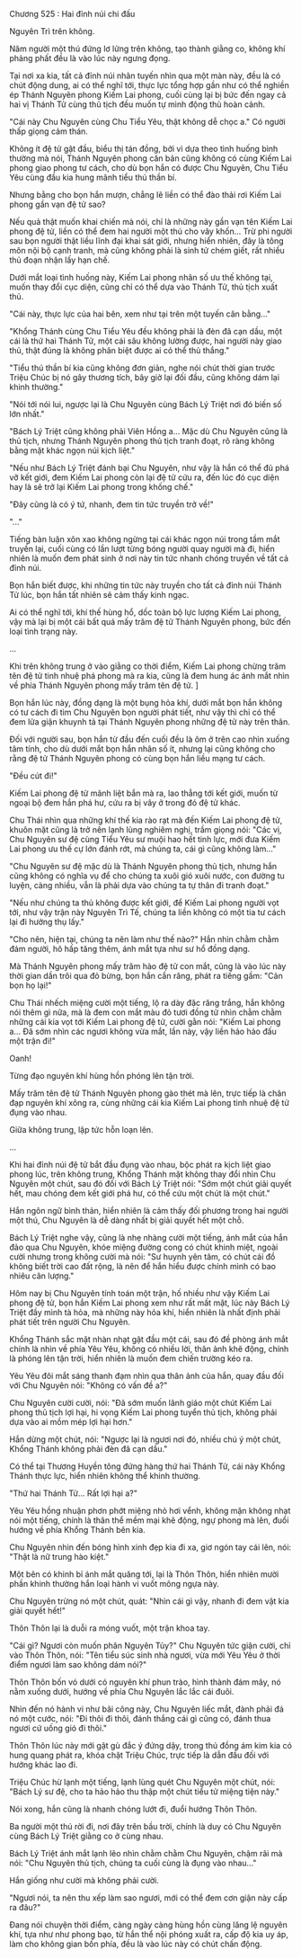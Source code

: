 




Chương 525 : Hai đỉnh núi chi đấu


Nguyên Trì trên không.

Năm người một thú đứng lơ lửng trên không, tạo thành giằng co, không khí phảng phất đều là vào lúc này ngưng đọng.

Tại nơi xa kia, tất cả đỉnh núi nhãn tuyến nhìn qua một màn này, đều là có chút động dung, ai có thể nghĩ tới, thực lực tổng hợp gần như có thể nghiền ép Thánh Nguyên phong Kiếm Lai phong, cuối cùng lại bị bức đến ngay cả hai vị Thánh Tử cùng thủ tịch đều muốn tự mình động thủ hoàn cảnh.

"Cái này Chu Nguyên cùng Chu Tiểu Yêu, thật không dễ chọc a." Có người thấp giọng cảm thán.

Không ít đệ tử gật đầu, biểu thị tán đồng, bởi vì dựa theo tình huống bình thường mà nói, Thánh Nguyên phong căn bản cũng không có cùng Kiếm Lai phong giao phong tư cách, cho dù bọn hắn có được Chu Nguyên, Chu Tiểu Yêu cùng đầu kia hung mãnh tiểu thú thần bí.

Nhưng bằng cho bọn hắn mượn, chẳng lẽ liền có thể đào thải rơi Kiếm Lai phong gần vạn đệ tử sao?

Nếu quả thật muốn khai chiến mà nói, chỉ là những này gần vạn tên Kiếm Lai phong đệ tử, liền có thể đem hai người một thú cho vây khốn... Trừ phi người sau bọn người thật liều lĩnh đại khai sát giới, nhưng hiển nhiên, đây là tông môn nội bộ cạnh tranh, mà cũng không phải là sinh tử chém giết, rất nhiều thủ đoạn nhận lấy hạn chế.

Dưới mắt loại tình huống này, Kiếm Lai phong nhân số ưu thế không tại, muốn thay đổi cục diện, cũng chỉ có thể dựa vào Thánh Tử, thủ tịch xuất thủ.

"Cái này, thực lực của hai bên, xem như tại trên một tuyến cân bằng..."

"Khổng Thánh cùng Chu Tiểu Yêu đều không phải là đèn đã cạn dầu, một cái là thứ hai Thánh Tử, một cái sâu không lường được, hai người này giao thủ, thật đúng là không phân biệt được ai có thể thủ thắng."

"Tiểu thú thần bí kia cũng không đơn giản, nghe nói chút thời gian trước Triệu Chúc bị nó gây thương tích, bây giờ lại đối đầu, cũng không dám lại khinh thường."

"Nói tới nói lui, ngược lại là Chu Nguyên cùng Bách Lý Triệt nơi đó biến số lớn nhất."

"Bách Lý Triệt cũng không phải Viên Hồng a... Mặc dù Chu Nguyên cũng là thủ tịch, nhưng Thánh Nguyên phong thủ tịch tranh đoạt, rõ ràng không bằng mặt khác ngọn núi kịch liệt."

"Nếu như Bách Lý Triệt đánh bại Chu Nguyên, như vậy là hắn có thể đủ phá vỡ kết giới, đem Kiếm Lai phong còn lại đệ tử cứu ra, đến lúc đó cục diện hay là sẽ trở lại Kiếm Lai phong trong khống chế."

"Đây cũng là có ý tứ, nhanh, đem tin tức truyền trở về!"

"..."

Tiếng bàn luận xôn xao không ngừng tại cái khác ngọn núi trong tầm mắt truyền lại, cuối cùng có lần lượt từng bóng người quay người mà đi, hiển nhiên là muốn đem phát sinh ở nơi này tin tức nhanh chóng truyền về tất cả đỉnh núi.

Bọn hắn biết được, khi những tin tức này truyền cho tất cả đỉnh núi Thánh Tử lúc, bọn hắn tất nhiên sẽ cảm thấy kinh ngạc.

Ai có thể nghĩ tới, khí thế hùng hổ, dốc toàn bộ lực lượng Kiếm Lai phong, vậy mà lại bị một cái bất quá mấy trăm đệ tử Thánh Nguyên phong, bức đến loại tình trạng này.

...

Khi trên không trung ở vào giằng co thời điểm, Kiếm Lai phong chừng trăm tên đệ tử tinh nhuệ phá phong mà ra kia, cũng là đem hung ác ánh mắt nhìn về phía Thánh Nguyên phong mấy trăm tên đệ tử. ]

Bọn hắn lúc này, đồng dạng là một bụng hỏa khí, dưới mắt bọn hắn không có tư cách đi tìm Chu Nguyên bọn người phát tiết, như vậy thì chỉ có thể đem lửa giận khuynh tả tại Thánh Nguyên phong những đệ tử này trên thân.

Đối với người sau, bọn hắn từ đầu đến cuối đều là ôm ở trên cao nhìn xuống tâm tính, cho dù dưới mắt bọn hắn nhân số ít, nhưng lại cũng không cho rằng đệ tử Thánh Nguyên phong có cùng bọn hắn liều mạng tư cách.

"Đều cút đi!"

Kiếm Lai phong đệ tử mãnh liệt bắn mà ra, lao thẳng tới kết giới, muốn từ ngoại bộ đem hắn phá hư, cứu ra bị vây ở trong đó đệ tử khác.

Chu Thái nhìn qua những khí thế kia rào rạt mà đến Kiếm Lai phong đệ tử, khuôn mặt cũng là trở nên lạnh lùng nghiêm nghị, trầm giọng nói: "Các vị, Chu Nguyên sư đệ cùng Tiểu Yêu sư muội hao hết tinh lực, mới đưa Kiếm Lai phong ưu thế cự lớn đánh rớt, mà chúng ta, cái gì cũng không làm..."

"Chu Nguyên sư đệ mặc dù là Thánh Nguyên phong thủ tịch, nhưng hắn cũng không có nghĩa vụ để cho chúng ta xuôi gió xuôi nước, con đường tu luyện, càng nhiều, vẫn là phải dựa vào chúng ta tự thân đi tranh đoạt."

"Nếu như chúng ta thủ không được kết giới, để Kiếm Lai phong người vọt tới, như vậy trận này Nguyên Trì Tế, chúng ta liền không có một tia tư cách lại đi hưởng thụ lấy."

"Cho nên, hiện tại, chúng ta nên làm như thế nào?" Hắn nhìn chằm chằm đám người, hô hấp tăng thêm, ánh mắt tựa như sư hổ đồng dạng.

Mà Thánh Nguyên phong mấy trăm hào đệ tử con mắt, cũng là vào lúc này thời gian dần trôi qua đỏ bừng, bọn hắn cắn răng, phát ra tiếng gầm: "Cản bọn họ lại!"

Chu Thái nhếch miệng cười một tiếng, lộ ra dày đặc răng trắng, hắn không nói thêm gì nữa, mà là đem con mắt màu đỏ tươi đồng tử nhìn chằm chằm những cái kia vọt tới Kiếm Lai phong đệ tử, cười gằn nói: "Kiếm Lai phong a... Đã sớm nhìn các ngươi không vừa mắt, lần này, vậy liền hảo hảo đấu một trận đi!"

Oanh!

Từng đạo nguyên khí hùng hồn phóng lên tận trời.

Mấy trăm tên đệ tử Thánh Nguyên phong gào thét mà lên, trực tiếp là chân đạp nguyên khí xông ra, cùng những cái kia Kiếm Lai phong tinh nhuệ đệ tử đụng vào nhau.

Giữa không trung, lập tức hỗn loạn lên.

...

Khi hai đỉnh núi đệ tử bắt đầu đụng vào nhau, bộc phát ra kịch liệt giao phong lúc, trên không trung, Khổng Thánh mặt không thay đổi nhìn Chu Nguyên một chút, sau đó đối với Bách Lý Triệt nói: "Sớm một chút giải quyết hết, mau chóng đem kết giới phá hư, có thể cứu một chút là một chút."

Hắn ngôn ngữ bình thản, hiển nhiên là cảm thấy đối phương trong hai người một thú, Chu Nguyên là dễ dàng nhất bị giải quyết hết một chỗ.

Bách Lý Triệt nghe vậy, cũng là nhẹ nhàng cười một tiếng, ánh mắt của hắn đảo qua Chu Nguyên, khóe miệng đường cong có chút khinh miệt, ngoài cười nhưng trong không cười mà nói: "Sư huynh yên tâm, có chút cái đồ không biết trời cao đất rộng, là nên để hắn hiểu được chính mình có bao nhiêu cân lượng."

Hôm nay bị Chu Nguyên tính toán một trận, hố nhiều như vậy Kiếm Lai phong đệ tử, bọn hắn Kiếm Lai phong xem như rất mất mặt, lúc này Bách Lý Triệt đầy mình tà hỏa, mà những này hỏa khí, hiển nhiên là nhất định phải phát tiết trên người Chu Nguyên.

Khổng Thánh sắc mặt nhàn nhạt gật đầu một cái, sau đó đề phòng ánh mắt chính là nhìn về phía Yêu Yêu, không có nhiều lời, thân ảnh khẽ động, chính là phóng lên tận trời, hiển nhiên là muốn đem chiến trường kéo ra.

Yêu Yêu đôi mắt sáng thanh đạm nhìn qua thân ảnh của hắn, quay đầu đối với Chu Nguyên nói: "Không có vấn đề a?"

Chu Nguyên cười cười, nói: "Đã sớm muốn lãnh giáo một chút Kiếm Lai phong thủ tịch lợi hại, hi vọng Kiếm Lai phong tuyển thủ tịch, không phải dựa vào ai mồm mép lợi hại hơn."

Hắn dừng một chút, nói: "Ngược lại là ngươi nơi đó, nhiều chú ý một chút, Khổng Thánh không phải đèn đã cạn dầu."

Có thể tại Thương Huyền tông đứng hàng thứ hai Thánh Tử, cái này Khổng Thánh thực lực, hiển nhiên không thể khinh thường.

"Thứ hai Thánh Tử... Rất lợi hại a?"

Yêu Yêu hồng nhuận phơn phớt miệng nhỏ hơi vểnh, không mặn không nhạt nói một tiếng, chính là thân thể mềm mại khẽ động, ngự phong mà lên, đuổi hướng về phía Khổng Thánh bên kia.

Chu Nguyên nhìn đến bóng hình xinh đẹp kia đi xa, giơ ngón tay cái lên, nói: "Thật là nữ trung hào kiệt."

Một bên có khinh bỉ ánh mắt quăng tới, lại là Thôn Thôn, hiển nhiên mười phần khinh thường hắn loại hành vi vuốt mông ngựa này.

Chu Nguyên trừng nó một chút, quát: "Nhìn cái gì vậy, nhanh đi đem vật kia giải quyết hết!"

Thôn Thôn lại là duỗi ra móng vuốt, một trận khoa tay.

"Cái gì? Ngươi còn muốn phân Nguyên Tủy?" Chu Nguyên tức giận cười, chỉ vào Thôn Thôn, nói: "Tên tiểu súc sinh nhà ngươi, vừa mới Yêu Yêu ở thời điểm ngươi làm sao không dám nói?"

Thôn Thôn bốn vó dưới có nguyên khí phun trào, hình thành đám mây, nó nằm xuống dưới, hướng về phía Chu Nguyên lắc lắc cái đuôi.

Nhìn đến nó hành vi như bãi công này, Chu Nguyên liếc mắt, đành phải đá nó một cước, nói: "Đi thôi đi thôi, đánh thắng cái gì cũng có, đánh thua ngươi cứ uống gió đi thôi."

Thôn Thôn lúc này mới gật gù đắc ý đứng dậy, trong thú đồng ám kim kia có hung quang phát ra, khóa chặt Triệu Chúc, trực tiếp là dẫn đầu đối với hướng khác lao đi.

Triệu Chúc hừ lạnh một tiếng, lạnh lùng quét Chu Nguyên một chút, nói: "Bách Lý sư đệ, cho ta hảo hảo thu thập một chút tiểu tử miệng tiện này."

Nói xong, hắn cũng là nhanh chóng lướt đi, đuổi hướng Thôn Thôn.

Ba người một thú rời đi, nơi đây trên bầu trời, chính là duy có Chu Nguyên cùng Bách Lý Triệt giằng co ở cùng nhau.

Bách Lý Triệt ánh mắt lạnh lẽo nhìn chằm chằm Chu Nguyên, chậm rãi mà nói: "Chu Nguyên thủ tịch, chúng ta cuối cùng là đụng vào nhau..."

Hắn giống như cười mà không phải cười.

"Ngươi nói, ta nên thu xếp làm sao ngươi, mới có thể đem cơn giận này cấp ra đâu?"

Đang nói chuyện thời điểm, càng ngày càng hùng hồn cùng lăng lệ nguyên khí, tựa như như phong bạo, từ hắn thể nội phóng xuất ra, cấp độ kia uy áp, làm cho không gian bốn phía, đều là vào lúc này có chút chấn động.




